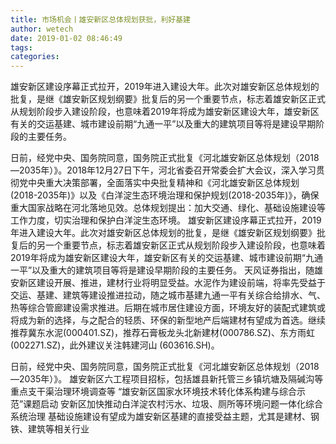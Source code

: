 ```yaml
---
title: 市场机会丨雄安新区总体规划获批，利好基建
author: wetech
date: 2019-01-02 08:46:49
tags: 
categories: 
---
```

雄安新区建设序幕正式拉开，2019年进入建设大年。此次对雄安新区总体规划的批复，是继《雄安新区规划纲要》批复后的另一个重要节点，标志着雄安新区正式从规划阶段步入建设阶段，也意味着2019年将成为雄安新区建设大年，雄安新区有关的交运基建、城市建设前期“九通一平”以及重大的建筑项目等将是建设早期阶段的主要任务。
<!-- more -->
日前，经党中央、国务院同意，国务院正式批复《河北雄安新区总体规划（2018—2035年）》。2018年12月27日下午，河北省委召开常委会扩大会议，深入学习贯彻党中央重大决策部署，全面落实中央批复精神和《河北雄安新区总体规划(2018-2035年)》以及《白洋淀生态环境治理和保护规划(2018-2035年)》，确保重大国家战略在河北落地见效。总体规划提出：加大交通、绿化、基础设施建设等工作力度，切实治理和保护白洋淀生态环境。
雄安新区建设序幕正式拉开，2019年进入建设大年。此次对雄安新区总体规划的批复，是继《雄安新区规划纲要》批复后的另一个重要节点，标志着雄安新区正式从规划阶段步入建设阶段，也意味着2019年将成为雄安新区建设大年，雄安新区有关的交运基建、城市建设前期“九通一平”以及重大的建筑项目等将是建设早期阶段的主要任务。
天风证券指出，随雄安新区建设开展、推进，建材行业将明显受益。水泥作为建设前端，将率先受益于交运、基建、建筑等建设推进拉动，随之城市基建九通一平有关综合给排水、气、热等综合管廊建设需求推进。后期在城市居住建设方面，环境友好的装配式建筑或将成为新的选择，与之配合的轻质、环保的新型地产后端建材有望成为首选。继续推荐冀东水泥(000401.SZ)，推荐石膏板龙头北新建材(000786.SZ)、东方雨虹(002271.SZ)，此外建议关注韩建河山 (603616.SH)。
 
 
日前，经党中央、国务院同意，国务院正式批复《河北雄安新区总体规划（2018—2035年）》。
雄安新区六工程项目招标，包括雄县新托管三乡镇坑塘及隔碱沟等重点支干渠治理环境调查等
“雄安新区国家水环境技术转化体系构建与综合示范”课题启动
安新区加快推动白洋淀农村污水、垃圾、厕所等环境问题一体化综合系统治理
基础设施建设有望成为雄安新区基建的直接受益主题，尤其是建材、钢铁、建筑等相关行业
